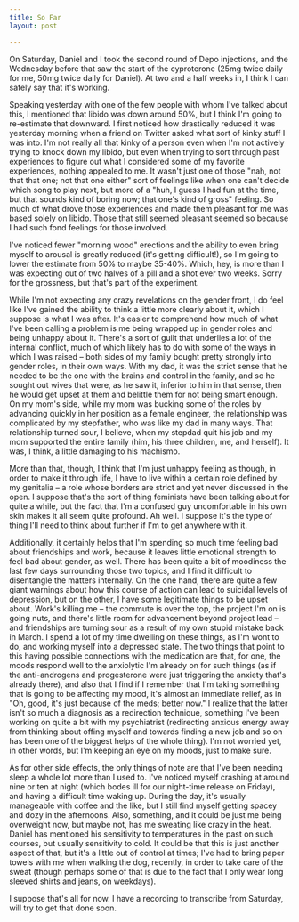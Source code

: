 ```yaml
---
title: So Far
layout: post

---
```


On Saturday, Daniel and I took the second round of Depo injections, and the Wednesday before that saw the start of the cyproterone (25mg twice daily for me, 50mg twice daily for Daniel).  At two and a half weeks in, I think I can safely say that it's working.

Speaking yesterday with one of the few people with whom I've talked about this, I mentioned that libido was down around 50%, but I think I'm going to re-estimate that downward.  I first noticed how drastically reduced it was yesterday morning when a friend on Twitter asked what sort of kinky stuff I was into.  I'm not really all that kinky of a person even when I'm not actively trying to knock down my libido, but even when trying to sort through past experiences to figure out what I considered some of my favorite experiences, nothing appealed to me.  It wasn't just one of those "nah, not that that one; not that one either" sort of feelings like when one can't decide which song to play next, but more of a "huh, I guess I had fun at the time, but that sounds kind of boring now; that one's kind of gross" feeling.  So much of what drove those experiences and made them pleasant for me was based solely on libido.  Those that still seemed pleasant seemed so because I had such fond feelings for those involved.

I've noticed fewer "morning wood" erections and the ability to even bring myself to arousal is greatly reduced (it's getting difficult!), so I'm going to lower the estimate from 50% to maybe 35-40%.  Which, hey, is more than I was expecting out of two halves of a pill and a shot ever two weeks.  Sorry for the grossness, but that's part of the experiment.

While I'm not expecting any crazy revelations on the gender front, I do feel like I've gained the ability to think a little more clearly about it, which I suppose is what I was after.  It's easier to comprehend how much of what I've been calling a problem is me being wrapped up in gender roles and being unhappy about it.  There's a sort of guilt that underlies a lot of the internal conflict, much of which likely has to do with some of the ways in which I was raised – both sides of my family bought pretty strongly into gender roles, in their own ways.  With my dad, it was the strict sense that he needed to be the one with the brains and control in the family, and so he sought out wives that were, as he saw it, inferior to him in that sense, then he would get upset at them and belittle them for not being smart enough.  On my mom's side, while my mom was bucking some of the roles by advancing quickly in her position as a female engineer, the relationship was complicated by my stepfather, who was like my dad in many ways.  That relationship turned sour, I believe, when my stepdad quit his job and my mom supported the entire family (him, his three children, me, and herself).   It was, I think, a little damaging to his machismo.

More than that, though, I think that I'm just unhappy feeling as though, in order to make it through life, I have to live within a certain role defined by my genitalia – a role whose borders are strict and yet never discussed in the open.  I suppose that's the sort of thing feminists have been talking about for quite a while, but the fact that I'm a confused guy uncomfortable in his own skin makes it all seem quite profound.  Ah well.  I suppose it's the type of thing I'll need to think about further if I'm to get anywhere with it.

Additionally, it certainly helps that I'm spending so much time feeling bad about friendships and work, because it leaves little emotional strength to feel bad about gender, as well.  There has been quite a bit of moodiness the last few days surrounding those two topics, and I find it difficult to disentangle the matters internally.  On the one hand, there are quite a few giant warnings about how this course of action can lead to suicidal levels of depression, but on the other, I have some legitimate things to be upset about.  Work's killing me – the commute is over the top, the project I'm on is going nuts, and there's little room for advancement beyond project lead – and friendships are turning sour as a result of my own stupid mistake back in March.  I spend a lot of my time dwelling on these things, as I'm wont to do, and working myself into a depressed state.  The two things that point to this having possible connections with the medication are that, for one, the moods respond well to the anxiolytic I'm already on for such things (as if the anti-androgens and progesterone were just triggering the anxiety that's already there), and also that I find if I remember that I'm taking something that is going to be affecting my mood, it's almost an immediate relief, as in "Oh, good, it's just because of the meds; better now."  I realize that the latter isn't so much a diagnosis as a redirection technique, something I've been working on quite a bit with my psychiatrist (redirecting anxious energy away from thinking about offing myself and towards finding a new job and so on has been one of the biggest helps of the whole thing).  I'm not worried yet, in other words, but I'm keeping an eye on my moods, just to make sure.

As for other side effects, the only things of note are that I've been needing sleep a whole lot more than I used to.  I've noticed myself crashing at around nine or ten at night (which bodes ill for our night-time release on Friday), and having a difficult time waking up.  During the day, it's usually manageable with coffee and the like, but I still find myself getting spacey and dozy in the afternoons.  Also, something, and it could be just me being overweight now, but maybe not, has me sweating like crazy in the heat.  Daniel has mentioned his sensitivity to temperatures in the past on such courses, but usually sensitivity to cold.  It could be that this is just another aspect of that, but it's a little out of control at times; I've had to bring paper towels with me when walking the dog, recently, in order to take care of the sweat (though perhaps some of that is due to the fact that I only wear long sleeved shirts and jeans, on weekdays).

I suppose that's all for now.  I have a recording to transcribe from Saturday, will try to get that done soon.
